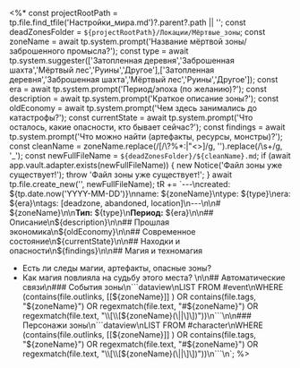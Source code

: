 <%*
const projectRootPath = tp.file.find_tfile('Настройки_мира.md')?.parent?.path || '';
const deadZonesFolder = `${projectRootPath}/Локации/Мёртвые_зоны`;
const zoneName = await tp.system.prompt('Название мёртвой зоны/заброшенного промысла?');
const type = await tp.system.suggester(['Затопленная деревня','Заброшенная шахта','Мёртвый лес','Руины','Другое'],['Затопленная деревня','Заброшенная шахта','Мёртвый лес','Руины','Другое']);
const era = await tp.system.prompt('Период/эпоха (по желанию)?');
const description = await tp.system.prompt('Краткое описание зоны?');
const oldEconomy = await tp.system.prompt('Чем здесь занимались до катастрофы?');
const currentState = await tp.system.prompt('Что осталось, какие опасности, кто бывает сейчас?');
const findings = await tp.system.prompt('Что можно найти (артефакты, ресурсы, монстры)?');
const cleanName = zoneName.replace(/[/\\?%*:|"<>]/g, '').replace(/\s+/g, '_');
const newFullFileName = `${deadZonesFolder}/${cleanName}.md`;
if (await app.vault.adapter.exists(newFullFileName)) {
  new Notice('Файл зоны уже существует!');
  throw 'Файл зоны уже существует!';
}
await tp.file.create_new('', newFullFileName);
tR += `---\ncreated: ${tp.date.now('YYYY-MM-DD')}\nname: ${zoneName}\ntype: ${type}\nera: ${era}\ntags: [deadzone, abandoned, location]\n---\n\n# ${zoneName}\n\n**Тип:** ${type}\n**Период:** ${era}\n\n## Описание\n${description}\n\n## Прошлая экономика\n${oldEconomy}\n\n## Современное состояние\n${currentState}\n\n## Находки и опасности\n${findings}\n\n## Магия и техномагия
- Есть ли следы магии, артефакты, опасные зоны?
- Как магия повлияла на судьбу этого места?
\n\n## Автоматические связи\n### События зоны\n\`\`\`dataview\nLIST FROM #event\nWHERE (contains(file.outlinks, [[${zoneName}]] ) OR contains(file.tags, "${zoneName}") OR regexmatch(file.text, "#${zoneName}") OR regexmatch(file.text, "\\[\\[${zoneName}(\\||\\]\\])"))\n\`\`\`\n\n### Персонажи зоны\n\`\`\`dataview\nLIST FROM #character\nWHERE (contains(file.outlinks, [[${zoneName}]] ) OR contains(file.tags, "${zoneName}") OR regexmatch(file.text, "#${zoneName}") OR regexmatch(file.text, "\\[\\[${zoneName}(\\||\\]\\])"))\n\`\`\`\n`;
%>